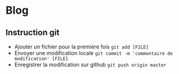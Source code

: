 # Blog

## Instruction git

* Ajouter un fichier pour la première fois `git add [FILE]` 
* Envoyer une modification locale `git commit -m 'commentaire de modification' [FILE]`
* Enregistrer la modification sur github `git push origin master`

